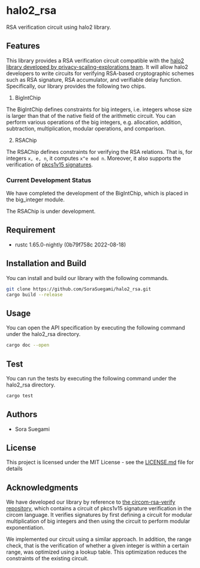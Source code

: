 # halo2_rsa
RSA verification circuit using halo2 library.

## Features
This library provides a RSA verification circuit compatible with the [halo2 library developed by privacy-scaling-explorations team](https://github.com/privacy-scaling-explorations/halo2).
It will allow halo2 developers to write circuits for verifying RSA-based cryptographic schemes such as RSA signature, RSA accumulator, and verifiable delay function.
Specifically, our library provides the following two chips.
1. BigIntChip

The BigIntChip defines constraints for big integers, i.e. integers whose size is larger than that of the native field of the arithmetic circuit.
You can perform various operations of the big integers, e.g. allocation, addition, subtraction, multiplication, modular operations, and comparison.

2. RSAChip

The RSAChip defines constraints for verifying the RSA relations.
That is, for integers `x, e, n`, it computes `x^e mod n`.
Moreover, it also supports the verification of [pkcs1v15 signatures](https://www.rfc-editor.org/rfc/rfc3447).

### Current Development Status
We have completed the development of the BigIntChip, which is placed in the big_integer module.

The RSAChip is under development.

## Requirement
- rustc 1.65.0-nightly (0b79f758c 2022-08-18)

## Installation and Build
You can install and build our library with the following commands.
```bash
git clone https://github.com/SoraSuegami/halo2_rsa.git
cargo build --release
```

## Usage
You can open the API specification by executing the following command under the halo2_rsa directory.
```bash
cargo doc --open
```

## Test
You can run the tests by executing the following command under the halo2_rsa directory.
```bash
cargo test
```

## Authors
- Sora Suegami

## License
This project is licensed under the MIT License - see the [LICENSE.md](https://github.com/SoraSuegami/halo2_rsa/blob/main/LICENSE.md) file for details

## Acknowledgments
We have developed our library by reference to [the circom-rsa-verify repository](https://github.com/zkp-application/circom-rsa-verify), which contains a circuit of pkcs1v15 signature verification in the circom language. 
It verifies signatures by first defining a circuit for modular multiplication of big integers and then using the circuit to perform modular exponentiation.

We implemented our circuit using a similar approach.
In addition, the range check, that is the verification of whether a given integer is within a certain range, was optimized using a lookup table.
This optimization reduces the constraints of the existing circuit.